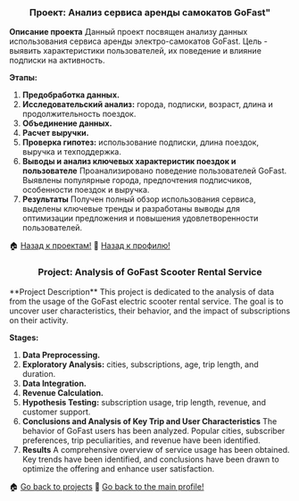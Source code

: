 <h3 align="center">Проект: Анализ сервиса аренды самокатов GoFast"</h3>

 **Описание проекта**
Данный проект посвящен анализу данных использования сервиса аренды электро-самокатов GoFast. Цель - выявить характеристики пользователей, их поведение и влияние подписки на активность.

**Этапы:**
1. **Предобработка данных.**
2. **Исследовательский анализ:** города, подписки, возраст, длина и продолжительность поездок.
3. **Объединение данных.**
4. **Расчет выручки.**
5. **Проверка гипотез:** использование подписки, длина поездок, выручка и техподдержка.
6. **Выводы и анализ ключевых характеристик поездок и пользователе**
Проанализировано поведение пользователей GoFast. Выявлены популярные города, предпочтения подписчиков, особенности поездок и выручка.
7. **Результаты**
Получен полный обзор использования сервиса, выделены ключевые тренды и разработаны выводы для оптимизации предложения и повышения удовлетворенности пользователей.

🏠  <a href="https://github.com/MalykhinViktor/Yandex_praktikum" target="_blank">Назад к проектам!</a>
:office:  <a href="https://github.com/MalykhinViktor" target="_blank">Назад к профилю!</a>

<h3 align="center">Project: Analysis of GoFast Scooter Rental Service</h3>
**Project Description**
This project is dedicated to the analysis of data from the usage of the GoFast electric scooter rental service. The goal is to uncover user characteristics, their behavior, and the impact of subscriptions on their activity.

**Stages:**

1. **Data Preprocessing.**
2. **Exploratory Analysis:** cities, subscriptions, age, trip length, and duration.
3. **Data Integration.**
4. **Revenue Calculation.**
5. **Hypothesis Testing:** subscription usage, trip length, revenue, and customer support.
6. **Conclusions and Analysis of Key Trip and User Characteristics**
The behavior of GoFast users has been analyzed. Popular cities, subscriber preferences, trip peculiarities, and revenue have been identified.
7. **Results**
A comprehensive overview of service usage has been obtained. Key trends have been identified, and conclusions have been drawn to optimize the offering and enhance user satisfaction.





🏠  <a href="https://github.com/MalykhinViktor/Yandex_praktikum" target="_blank">Go back to projects</a>
:office:  <a href="https://github.com/MalykhinViktor" target="_blank"> Go back to the main profile!</a>



